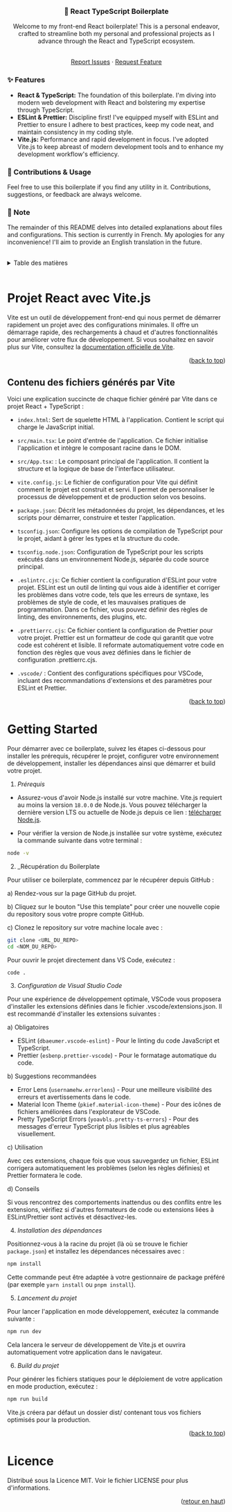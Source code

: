 <a id="readme-top" name="readme-top"></a>

<br />

<div align="center">

  <h3 align="center">🚀 React TypeScript Boilerplate</h3>

  <p align="center">Welcome to my front-end React boilerplate! This is a personal endeavor, crafted to streamline both my personal and professional projects as I advance through the React and TypeScript ecosystem.
  </p>
  </br>
   <a href="https://github.com/Netsbump/boilerplate-react-ts/issues">Report Issues</a>
   ·
   <a href="https://github.com/Netsbump/boilerplate-react-ts/pulls">Request Feature</a>
</div>

<div>

### ✨ Features

- **React & TypeScript:** The foundation of this boilerplate. I'm diving into modern web development with React and bolstering my expertise through TypeScript.
- **ESLint & Prettier:** Discipline first! I've equipped myself with ESLint and Prettier to ensure I adhere to best practices, keep my code neat, and maintain consistency in my coding style.
- **Vite.js:** Performance and rapid development in focus. I've adopted Vite.js to keep abreast of modern development tools and to enhance my development workflow's efficiency.

### 🤝 Contributions & Usage

Feel free to use this boilerplate if you find any utility in it. Contributions, suggestions, or feedback are always welcome.

### 🔴 Note

The remainder of this README delves into detailed explanations about files and configurations. This section is currently in French. My apologies for any inconvenience! I'll aim to provide an English translation in the future.

</div>

<br />

<!-- TABLE DES MATIERES -->
<details>
  <summary>Table des matières</summary>
		<ul>
      <li><a href="#projet-vitejs">Projet React avec Vite.js </a></li>
          <ol>
            <li><a href="#fichiers-vitejs">Contenu des fichiers générés par Vite</a></li>
          </ol>
      <li><a href="#getting-started">Getting Started</a></li>
      		<ol>
            <li><a href="#prerequis">Prérequis</a></li>
        		<li><a href="#recuperation-boilerplatet">Récupération du Boilerplate</a></li>
            <li><a href="#config-vsc">Configuration de Visual Studio Code</a></li>
            <li><a href="#installation-dependances">Installation des dépendances</a></li>
            <li><a href="#run-projet">Lancement du projet</a></li>
            <li><a href="#build-projet">Build du projet</a></li>
      		</ol>
    </ul>
</details>

</br>

<p id="projet-vitejs"></p>

# Projet React avec Vite.js

Vite est un outil de développement front-end qui nous permet de démarrer rapidement un projet avec des configurations minimales. Il offre un démarrage rapide, des rechargements à chaud et d'autres fonctionnalités pour améliorer votre flux de développement. Si vous souhaitez en savoir plus sur Vite, consultez la [documentation officielle de Vite](https://vitejs.dev/guide/).

<p align="right">(<a href="#readme-top">back to top</a>)</p>

## Contenu des fichiers générés par Vite

Voici une explication succincte de chaque fichier généré par Vite dans ce projet React + TypeScript :

- `index.html`: Sert de squelette HTML à l'application. Contient le script qui charge le JavaScript initial.

- `src/main.tsx`: Le point d'entrée de l'application. Ce fichier initialise l'application et intègre le composant racine dans le DOM.

- `src/App.tsx`: : Le composant principal de l'application. Il contient la structure et la logique de base de l'interface utilisateur.

- `vite.config.js`: Le fichier de configuration pour Vite qui définit comment le projet est construit et servi. Il permet de personnaliser le processus de développement et de production selon vos besoins.

- `package.json`: Décrit les métadonnées du projet, les dépendances, et les scripts pour démarrer, construire et tester l'application.

- `tsconfig.json`: Configure les options de compilation de TypeScript pour le projet, aidant à gérer les types et la structure du code.

- `tsconfig.node.json`: Configuration de TypeScript pour les scripts exécutés dans un environnement Node.js, séparée du code source principal.

- `.eslintrc.cjs`: Ce fichier contient la configuration d'ESLint pour votre projet. ESLint est un outil de linting qui vous aide à identifier et corriger les problèmes dans votre code, tels que les erreurs de syntaxe, les problèmes de style de code, et les mauvaises pratiques de programmation. Dans ce fichier, vous pouvez définir des règles de linting, des environnements, des plugins, etc.

- `.prettierrc.cjs`: Ce fichier contient la configuration de Prettier pour votre projet. Prettier est un formatteur de code qui garantit que votre code est cohérent et lisible. Il reformate automatiquement votre code en fonction des règles que vous avez définies dans le fichier de configuration .prettierrc.cjs.

- `.vscode/` : Contient des configurations spécifiques pour VSCode, incluant des recommandations d'extensions et des paramètres pour ESLint et Prettier.

<p align="right">(<a href="#readme-top">back to top</a>)</p>

<p id="getting-started"></p>

# Getting Started

Pour démarrer avec ce boilerplate, suivez les étapes ci-dessous pour installer les prérequis, récupérer le projet, configurer votre environnement de développement, installer les dépendances ainsi que démarrer et build votre projet.

<p id="prerequis"></p>
  
1. _Prérequis_

- Assurez-vous d'avoir Node.js installé sur votre machine. Vite.js requiert au moins la version `18.0.0` de Node.js. Vous pouvez télécharger la dernière version LTS ou actuelle de Node.js depuis ce lien : [télécharger Node.js](https://nodejs.org/fr/download).

- Pour vérifier la version de Node.js installée sur votre système, exécutez la commande suivante dans votre terminal :

```sh
node -v
```

<p id="recuperation-boilerplate"></p>
  
2. _Récupération du Boilerplate

Pour utiliser ce boilerplate, commencez par le récupérer depuis GitHub :

a) Rendez-vous sur la page GitHub du projet.

b) Cliquez sur le bouton "Use this template" pour créer une nouvelle copie du repository sous votre propre compte GitHub.

c) Clonez le repository sur votre machine locale avec :

```sh
git clone <URL_DU_REPO>
cd <NOM_DU_REPO>
```

Pour ouvrir le projet directement dans VS Code, exécutez :

```sh
code .
```

<p id="config-vsc"></p>
  
3. _Configuration de Visual Studio Code_

Pour une expérience de développement optimale, VSCode vous proposera d'installer les extensions définies dans le fichier .vscode/extensions.json. Il est recommandé d'installer les extensions suivantes :

a) Obligatoires

- ESLint (`dbaeumer.vscode-eslint`) - Pour le linting du code JavaScript et TypeScript.
- Prettier (`esbenp.prettier-vscode`) - Pour le formatage automatique du code.

b) Suggestions recommandées

- Error Lens (`usernamehw.errorlens`) - Pour une meilleure visibilité des erreurs et avertissements dans le code.
- Material Icon Theme (`pkief.material-icon-theme`) - Pour des icônes de fichiers améliorées dans l'explorateur de VSCode.
- Pretty TypeScript Errors (`yoavbls.pretty-ts-errors`) - Pour des messages d'erreur TypeScript plus lisibles et plus agréables visuellement.

c) Utilisation

Avec ces extensions, chaque fois que vous sauvegardez un fichier, ESLint corrigera automatiquement les problèmes (selon les règles définies) et Prettier formatera le code.

d) Conseils

Si vous rencontrez des comportements inattendus ou des conflits entre les extensions, vérifiez si d'autres formateurs de code ou extensions liées à ESLint/Prettier sont activés et désactivez-les.

<p id="installation-dependances"></p>
  
4. _Installation des dépendances_

Positionnez-vous à la racine du projet (là où se trouve le fichier `package.json`) et installez les dépendances nécessaires avec :

```sh
npm install
```

Cette commande peut être adaptée à votre gestionnaire de package préféré (par exemple `yarn install` ou `pnpm install`).

<p id="run-projet"></p>
  
5. _Lancement du projet_

Pour lancer l'application en mode développement, exécutez la commande suivante :

```sh
npm run dev
```

Cela lancera le serveur de développement de Vite.js et ouvrira automatiquement votre application dans le navigateur.

<p id="build-projet"></p>
  
6. _Build du projet_

Pour générer les fichiers statiques pour le déploiement de votre application en mode production, exécutez :

```sh
npm run build
```

Vite.js créera par défaut un dossier dist/ contenant tous vos fichiers optimisés pour la production.

<p align="right">(<a href="#readme-top">back to top</a>)</p>

<!-- LICENCE -->
<p id="licence"></p>

# Licence

Distribué sous la Licence MIT. Voir le fichier LICENSE pour plus d'informations.

<p align="right">(<a href="#readme-top">retour en haut</a>)</p>
